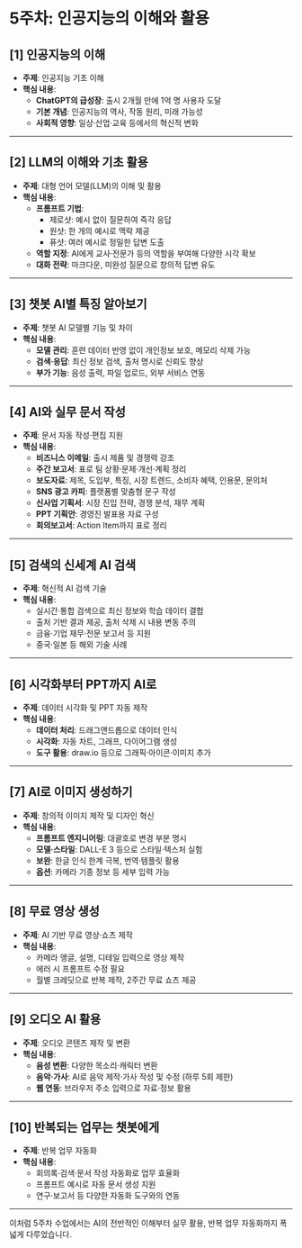 # 5주차: 인공지능의 이해와 활용

## [1] 인공지능의 이해
- **주제**: 인공지능 기초 이해
- **핵심 내용**:
  - **ChatGPT의 급성장**: 출시 2개월 만에 1억 명 사용자 도달
  - **기본 개념**: 인공지능의 역사, 작동 원리, 미래 가능성
  - **사회적 영향**: 일상·산업·교육 등에서의 혁신적 변화

---

## [2] LLM의 이해와 기초 활용
- **주제**: 대형 언어 모델(LLM)의 이해 및 활용
- **핵심 내용**:
  - **프롬프트 기법**:
    - 제로샷: 예시 없이 질문하여 즉각 응답  
    - 원샷: 한 개의 예시로 맥락 제공  
    - 퓨샷: 여러 예시로 정밀한 답변 도출
  - **역할 지정**: AI에게 교사·전문가 등의 역할을 부여해 다양한 시각 확보
  - **대화 전략**: 마크다운, 미완성 질문으로 창의적 답변 유도

---

## [3] 챗봇 AI별 특징 알아보기
- **주제**: 챗봇 AI 모델별 기능 및 차이
- **핵심 내용**:
  - **모델 관리**: 훈련 데이터 반영 없이 개인정보 보호, 메모리 삭제 가능
  - **검색·응답**: 최신 정보 검색, 출처 명시로 신뢰도 향상
  - **부가 기능**: 음성 출력, 파일 업로드, 외부 서비스 연동

---

## [4] AI와 실무 문서 작성
- **주제**: 문서 자동 작성·편집 지원
- **핵심 내용**:
  - **비즈니스 이메일**: 출시 제품 및 경쟁력 강조
  - **주간 보고서**: 표로 팀 상황·문제·개선·계획 정리
  - **보도자료**: 제목, 도입부, 특징, 시장 트렌드, 소비자 혜택, 인용문, 문의처
  - **SNS 광고 카피**: 플랫폼별 맞춤형 문구 작성
  - **신사업 기획서**: 시장 진입 전략, 경쟁 분석, 재무 계획
  - **PPT 기획안**: 경영진 발표용 자료 구성
  - **회의보고서**: Action Item까지 표로 정리

---

## [5] 검색의 신세계 AI 검색
- **주제**: 혁신적 AI 검색 기술
- **핵심 내용**:
  - 실시간·통합 검색으로 최신 정보와 학습 데이터 결합
  - 출처 기반 결과 제공, 출처 삭제 시 내용 변동 주의
  - 금융·기업 재무·전문 보고서 등 지원
  - 중국·일본 등 해외 기술 사례

---

## [6] 시각화부터 PPT까지 AI로
- **주제**: 데이터 시각화 및 PPT 자동 제작
- **핵심 내용**:
  - **데이터 처리**: 드래그앤드롭으로 데이터 인식
  - **시각화**: 자동 차트, 그래프, 다이어그램 생성
  - **도구 활용**: draw.io 등으로 그래픽·아이콘·이미지 추가

---

## [7] AI로 이미지 생성하기
- **주제**: 창의적 이미지 제작 및 디자인 혁신
- **핵심 내용**:
  - **프롬프트 엔지니어링**: 대괄호로 변경 부분 명시
  - **모델·스타일**: DALL-E 3 등으로 스타일·텍스처 실험
  - **보완**: 한글 인식 한계 극복, 번역·템플릿 활용
  - **옵션**: 카메라 기종 정보 등 세부 입력 가능

---

## [8] 무료 영상 생성
- **주제**: AI 기반 무료 영상·쇼츠 제작
- **핵심 내용**:
  - 카메라 앵글, 설명, 디테일 입력으로 영상 제작
  - 에러 시 프롬프트 수정 필요
  - 월별 크레딧으로 반복 제작, 2주간 무료 쇼츠 제공

---

## [9] 오디오 AI 활용
- **주제**: 오디오 콘텐츠 제작 및 변환
- **핵심 내용**:
  - **음성 변환**: 다양한 목소리·캐릭터 변환
  - **음악·가사**: AI로 음악 제작·가사 작성 및 수정 (하루 5회 제한)
  - **웹 연동**: 브라우저 주소 입력으로 자료·정보 활용

---

## [10] 반복되는 업무는 챗봇에게
- **주제**: 반복 업무 자동화
- **핵심 내용**:
  - 회의록·검색·문서 작성 자동화로 업무 효율화
  - 프롬프트 예시로 자동 문서 생성 지원
  - 연구·보고서 등 다양한 자동화 도구와의 연동

---

이처럼 5주차 수업에서는 AI의 전반적인 이해부터 실무 활용, 반복 업무 자동화까지 폭넓게 다루었습니다.

